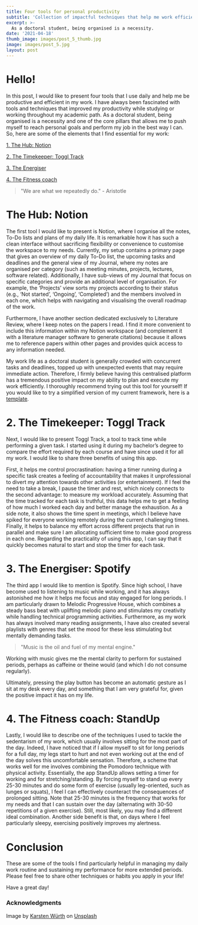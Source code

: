 ```yaml
---
title: Four tools for personal productivity
subtitle: 'Collection of impactful techniques that help me work efficiently.'
excerpt: >-
  As a doctoral student, being organised is a necessity.
date: '2021-04-18'
thumb_image: images/post_5_thumb.jpg
image: images/post_5.jpg
layout: post
---
```


# Hello!

In this post, I would like to present four tools that I use daily and help me be productive and efficient in my work. I have always been fascinated with tools and techniques that improved my productivity while studying or working throughout my academic path. As a doctoral student, being organised is a necessity and one of the core pillars that allows me to push myself to reach personal goals and perform my job in the best way I can. So, here are some of the elements that I find essential for my work:

[1. The Hub: Notion](#the_hub)

[2. The Timekeeper: Toggl Track](#the_time_keep)

[3. The Energiser](#the_energy)

[4. The Fitness coach](#the_fit_coach)

> "We are what we repeatedly do." - Aristotle

# <a name="the_hub">The Hub: Notion</a>

The first tool I would like to present is Notion, where I organise all the notes, To-Do lists and plans of my daily life. It is remarkable how it has such a clean interface without sacrificing flexibility or convenience to customise the workspace to my needs. Currently, my setup contains a primary page that gives an overview of my daily To-Do list, the upcoming tasks and deadlines and the general view of my Journal, where my notes are organised per category (such as meeting minutes, projects, lectures, software related). Additionally, I have sub-views of my Journal that focus on specific categories and provide an additional level of organisation. For example, the ‘Projects’ view sorts my projects according to their status (e.g., ‘Not started’, ‘Ongoing’, ‘Completed’) and the members involved in each one, which helps with navigating and visualising the overall roadmap of the work.

Furthermore, I have another section dedicated exclusively to Literature Review, where I keep notes on the papers I read. I find it more convenient to include this information within my Notion workspace (and complement it with a literature manager software to generate citations) because it allows me to reference papers within other pages and provides quick access to any information needed.

My work life as a doctoral student is generally crowded with concurrent tasks and deadlines, topped up with unexpected events that may require immediate action. Therefore, I firmly believe having this centralised platform has a tremendous positive impact on my ability to plan and execute my work efficiently. I thoroughly recommend trying out this tool for yourself! If you would like to try a simplified version of my current framework, here is a [template](https://www.notion.so/Hub-Template-ba41fb09250e4cb491f023fbf64827a6).

# <a name="the_time_keep">2. The Timekeeper: Toggl Track</a>

Next, I would like to present Toggl Track, a tool to track time while performing a given task. I started using it during my bachelor’s degree to compare the effort required by each course and have since used it for all my work. I would like to share three benefits of using this app.

First, it helps me control procrastination: having a timer running during a specific task creates a feeling of accountability that makes it unprofessional to divert my attention towards other activities (or entertainment). If I feel the need to take a break, I pause the timer and rest, which nicely connects to the second advantage: to measure my workload accurately. Assuming that the time tracked for each task is truthful, this data helps me to get a feeling of how much I worked each day and better manage the exhaustion. As a side note, it also shows the time spent in meetings, which I believe have spiked for everyone working remotely during the current challenging times. Finally, it helps to balance my effort across different projects that run in parallel and make sure I am allocating sufficient time to make good progress in each one. Regarding the practicality of using this app, I can say that it quickly becomes natural to start and stop the timer for each task.


# <a name="the_energy">3. The Energiser: Spotify</a>

The third app I would like to mention is Spotify. Since high school, I have become used to listening to music while working, and it has always astonished me how it helps me focus and stay engaged for long periods. I am particularly drawn to Melodic Progressive House, which combines a steady bass beat with uplifting melodic piano and stimulates my creativity while handling technical programming activities. Furthermore, as my work has always involved many reading assignments, I have also created several playlists with genres that set the mood for these less stimulating but mentally demanding tasks.

> "Music is the oil and fuel of my mental engine."

Working with music gives me the mental clarity to perform for sustained periods, perhaps as caffeine or theine would (and which I do not consume regularly).

Ultimately, pressing the play button has become an automatic gesture as I sit at my desk every day, and something that I am very grateful for, given the positive impact it has on my life.

# <a name="the_fit_coach">4. The Fitness coach: StandUp</a>

Lastly, I would like to describe one of the techniques I used to tackle the sedentarism of my work, which usually involves sitting for the most part of the day. Indeed, I have noticed that if I allow myself to sit for long periods for a full day, my legs start to hurt and not even working out at the end of the day solves this uncomfortable sensation. Therefore, a scheme that works well for me involves combining the Pomodoro technique with physical activity. Essentially, the app StandUp allows setting a timer for working and for stretching/standing. By forcing myself to stand up every 25-30 minutes and do some form of exercise (usually leg-oriented, such as lunges or squats), I feel I can effectively counteract the consequences of prolonged sitting. Note that 25-30 minutes is the frequency that works for my needs and that I can sustain over the day (alternating with 30-50 repetitions of a given exercise). Still, most likely, you may find a different ideal combination. Another side benefit is that, on days where I feel particularly sleepy, exercising positively improves my alertness.

# Conclusion

These are some of the tools I find particularly helpful in managing my daily work routine and sustaining my performance for more extended periods. Please feel free to share other techniques or habits you apply in your life!

Have a great day!


### Acknowledgments

Image by <a href="https://unsplash.com/@karsten_wuerth?utm_source=unsplash&utm_medium=referral&utm_content=creditCopyText">Karsten Würth</a> on <a href="https://unsplash.com/s/photos/road?utm_source=unsplash&utm_medium=referral&utm_content=creditCopyText">Unsplash</a>
